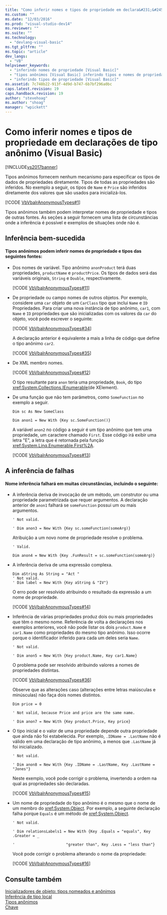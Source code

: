 ```yaml
---
title: "Como inferir nomes e tipos de propriedade em declara&#231;&#245;es de tipo an&#244;nimo (Visual Basic) | Microsoft Docs"
ms.custom: ""
ms.date: "12/03/2016"
ms.prod: "visual-studio-dev14"
ms.reviewer: ""
ms.suite: ""
ms.technology: 
  - "devlang-visual-basic"
ms.tgt_pltfrm: ""
ms.topic: "article"
dev_langs: 
  - "VB"
helpviewer_keywords: 
  - "inferindo nomes de propriedade [Visual Basic]"
  - "tipos anônimos [Visual Basic] inferindo tipos e nomes de propriedade"
  - "inferindo tipos de propriedade [Visual Basic]"
ms.assetid: 7c748b22-913f-4d9d-b747-6b7bf296a0bc
caps.latest.revision: 19
caps.handback.revision: 19
author: "stevehoag"
ms.author: "shoag"
manager: "wpickett"
---
```

# Como inferir nomes e tipos de propriedade em declara&#231;&#245;es de tipo an&#244;nimo (Visual Basic)
[!INCLUDE[vs2017banner](../../../../csharp/includes/vs2017banner.md)]

Tipos anônimos fornecem nenhum mecanismo para especificar os tipos de dados de propriedades diretamente. Tipos de todas as propriedades são inferidos. No exemplo a seguir, os tipos de `Name` e `Price` são inferidos diretamente dos valores que são usados para inicializá\-los.  
  
 [!CODE [VbVbalrAnonymousTypes#1](../CodeSnippet/VS_Snippets_VBCSharp/VbVbalrAnonymousTypes#1)]  
  
 Tipos anônimos também podem interpretar nomes de propriedade e tipos de outras fontes. As seções a seguir fornecem uma lista de circunstâncias onde a inferência é possível e exemplos de situações onde não é.  
  
## Inferência bem\-sucedida  
  
#### Tipos anônimos podem inferir nomes de propriedade e tipos das seguintes fontes:  
  
-   Dos nomes de variável. Tipo anônimo `anonProduct` terá duas propriedades, `productName` e `productPrice`. Os tipos de dados será das variáveis originais, `String` e `Double`, respectivamente.  
  
     [!CODE [VbVbalrAnonymousTypes#11](../CodeSnippet/VS_Snippets_VBCSharp/VbVbalrAnonymousTypes#11)]  
  
-   De propriedade ou campo nomes de outros objetos. Por exemplo, considere uma `car` objeto de um `CarClass` tipo que inclui `Name` e `ID` Propriedades. Para criar uma nova instância de tipo anônimo, `car1`, com `Name` e `ID` propriedades que são inicializadas com os valores da `car` do objeto, você pode escrever o seguinte:  
  
     [!CODE [VbVbalrAnonymousTypes#34](../CodeSnippet/VS_Snippets_VBCSharp/VbVbalrAnonymousTypes#34)]  
  
     A declaração anterior é equivalente a mais a linha de código que define o tipo anônimo `car2`.  
  
     [!CODE [VbVbalrAnonymousTypes#35](../CodeSnippet/VS_Snippets_VBCSharp/VbVbalrAnonymousTypes#35)]  
  
-   De XML membro nomes.  
  
     [!CODE [VbVbalrAnonymousTypes#12](../CodeSnippet/VS_Snippets_VBCSharp/VbVbalrAnonymousTypes#12)]  
  
     O tipo resultante para `anon` teria uma propriedade, `Book`, do tipo <xref:System.Collections.IEnumerable>\(de XElement\).  
  
-   De uma função que não tem parâmetros, como `SomeFunction` no exemplo a seguir.  
  
     `Dim sc As New SomeClass`  
  
     `Dim anon1 = New With {Key sc.SomeFunction()}`  
  
     A variável `anon2` no código a seguir é um tipo anônimo que tem uma propriedade, um caractere chamado `First`. Esse código irá exibir uma letra "E", a letra que é retornada pela função <xref:System.Linq.Enumerable.First%2A>.  
  
     [!CODE [VbVbalrAnonymousTypes#13](../CodeSnippet/VS_Snippets_VBCSharp/VbVbalrAnonymousTypes#13)]  
  
## A inferência de falhas  
  
#### Nome inferência falhará em muitas circunstâncias, incluindo o seguinte:  
  
-   A inferência deriva de invocação de um método, um construtor ou uma propriedade parametrizada que requer argumentos. A declaração anterior de `anon1` falhará se `someFunction` possui um ou mais argumentos.  
  
     `' Not valid.`  
  
     `' Dim anon3 = New With {Key sc.someFunction(someArg)}`  
  
     Atribuição a um novo nome de propriedade resolve o problema.  
  
     `' Valid.`  
  
     `Dim anon4 = New With {Key .FunResult = sc.someFunction(someArg)}`  
  
-   A inferência deriva de uma expressão complexa.  
  
    ```  
    Dim aString As String = "Act "  
    ' Not valid.  
    ' Dim label = New With {Key aString & "IV"}  
    ```  
  
     O erro pode ser resolvido atribuindo o resultado da expressão a um nome de propriedade.  
  
     [!CODE [VbVbalrAnonymousTypes#14](../CodeSnippet/VS_Snippets_VBCSharp/VbVbalrAnonymousTypes#14)]  
  
-   Inferência de várias propriedades produz dois ou mais propriedades que têm o mesmo nome. Referência de volta a declarações nos exemplos anteriores, você não pode listar os dois `product.Name` e `car1.Name` como propriedades do mesmo tipo anônimo. Isso ocorre porque o identificador inferido para cada um deles seria `Name`.  
  
     `' Not valid.`  
  
     `' Dim anon5 = New With {Key product.Name, Key car1.Name}`  
  
     O problema pode ser resolvido atribuindo valores a nomes de propriedades distintas.  
  
     [!CODE [VbVbalrAnonymousTypes#36](../CodeSnippet/VS_Snippets_VBCSharp/VbVbalrAnonymousTypes#36)]  
  
     Observe que as alterações caso \(alterações entre letras maiúsculas e minúsculas\) não faça dois nomes distintos.  
  
     `Dim price = 0`  
  
     `' Not valid, because Price and price are the same name.`  
  
     `' Dim anon7 = New With {Key product.Price, Key price}`  
  
-   O tipo inicial e o valor de uma propriedade depende outra propriedade que ainda não foi estabelecida. Por exemplo, `.IDName = .LastName` não é válido em uma declaração de tipo anônimo, a menos que `.LastName` já foi inicializado.  
  
     `' Not valid.`  
  
     `' Dim anon8 = New With {Key .IDName = .LastName, Key .LastName = "Jones"}`  
  
     Neste exemplo, você pode corrigir o problema, invertendo a ordem na qual as propriedades são declaradas.  
  
     [!CODE [VbVbalrAnonymousTypes#15](../CodeSnippet/VS_Snippets_VBCSharp/VbVbalrAnonymousTypes#15)]  
  
-   Um nome de propriedade do tipo anônimo é o mesmo que o nome de um membro do <xref:System.Object>. Por exemplo, a seguinte declaração falha porque `Equals` é um método de <xref:System.Object>.  
  
     `' Not valid.`  
  
     `' Dim relationsLabels1 = New With {Key .Equals = "equals", Key .Greater = _`  
  
     `'                       "greater than", Key .Less = "less than"}`  
  
     Você pode corrigir o problema alterando o nome da propriedade:  
  
     [!CODE [VbVbalrAnonymousTypes#16](../CodeSnippet/VS_Snippets_VBCSharp/VbVbalrAnonymousTypes#16)]  
  
## Consulte também  
 [Inicializadores de objeto: tipos nomeados e anônimos](../Topic/Object%20Initializers:%20Named%20and%20Anonymous%20Types%20\(Visual%20Basic\).md)   
 [Inferência de tipo local](../../../../visual-basic/programming-guide/language-features/variables/local-type-inference.md)   
 [Tipos anônimos](../../../../visual-basic/programming-guide/language-features/objects-and-classes/anonymous-types.md)   
 [Chave](../../../../visual-basic/language-reference/modifiers/key.md)